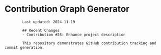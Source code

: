 # Contribution Graph Generator
            
            Last updated: 2024-11-19
            
            ## Recent Changes
            - Contribution #28: Enhance project description
            
            This repository demonstrates GitHub contribution tracking and commit generation.
        